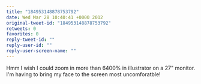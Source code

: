 ```yaml
---
title: "184953148878753792"
date: Wed Mar 28 10:40:41 +0000 2012
original-tweet-id: "184953148878753792"
retweets: 0
favorites: 0
reply-tweet-id: ""
reply-user-id: ""
reply-user-screen-name: ""
---
```

Hmm I wish I could zoom in more than 6400% in illustrator on a 27" monitor. I'm having to bring my face to the screen most uncomforatble!
